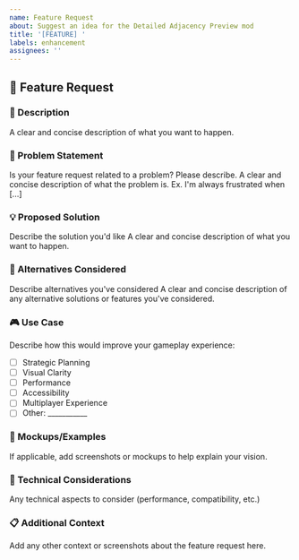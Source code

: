 ```yaml
---
name: Feature Request
about: Suggest an idea for the Detailed Adjacency Preview mod
title: '[FEATURE] '
labels: enhancement
assignees: ''
---
```


## 🚀 Feature Request

### 📝 Description
A clear and concise description of what you want to happen.

### 🎯 Problem Statement
Is your feature request related to a problem? Please describe.
A clear and concise description of what the problem is. Ex. I'm always frustrated when [...]

### 💡 Proposed Solution
Describe the solution you'd like
A clear and concise description of what you want to happen.

### 🔄 Alternatives Considered
Describe alternatives you've considered
A clear and concise description of any alternative solutions or features you've considered.

### 🎮 Use Case
Describe how this would improve your gameplay experience:
- [ ] Strategic Planning
- [ ] Visual Clarity  
- [ ] Performance
- [ ] Accessibility
- [ ] Multiplayer Experience
- [ ] Other: ___________

### 📸 Mockups/Examples
If applicable, add screenshots or mockups to help explain your vision.

### 🔧 Technical Considerations
Any technical aspects to consider (performance, compatibility, etc.)

### 📋 Additional Context
Add any other context or screenshots about the feature request here. 